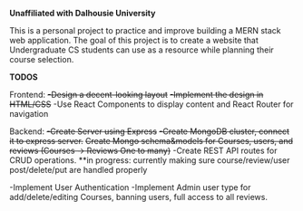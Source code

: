 **Unaffiliated with Dalhousie University**

This is a personal project to practice and improve building a MERN stack web application. The goal of this project is to create a website that Undergraduate CS students can use as a resource
while planning their course selection. 


****TODOS****

Frontend: 
~~-Design a decent-looking layout~~
~~-Implement the design in HTML/CSS~~
-Use React Components to display content and React Router for navigation


Backend:
~~-Create Server using Express~~
~~-Create MongoDB cluster, connect it to express server.~~
~~Create Mongo schema&models for Courses, users, and reviews (Courses -> Reviews One to many)~~
-Create REST API routes for CRUD operations. **in progress: currently making sure course/review/user post/delete/put are handled properly

-Implement User Authentication
-Implement Admin user type for add/delete/editing Courses, banning users, full access to all reviews. 
